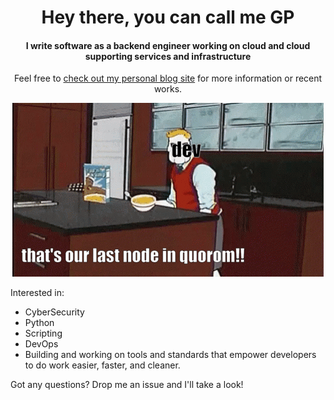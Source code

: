 <h1 align="center">Hey there, you can call me GP</h1>

<h4 align="center">I write software as a backend engineer working on cloud and cloud supporting services and infrastructure</h4>

<p align="center">Feel free to <a href="https://barelycompetent.dev/">check out my personal blog site</a> for more information or recent works. 
</p>

<p align="center">
  <img src="https://raw.githubusercontent.com/bigpick/bigpick/main/hm.gif">
</p>

Interested in: 

* CyberSecurity
* Python
* Scripting
* DevOps
* Building and working on tools and standards that empower developers to do work easier, faster, and cleaner.

Got any questions? Drop me an issue and I'll take a look!

